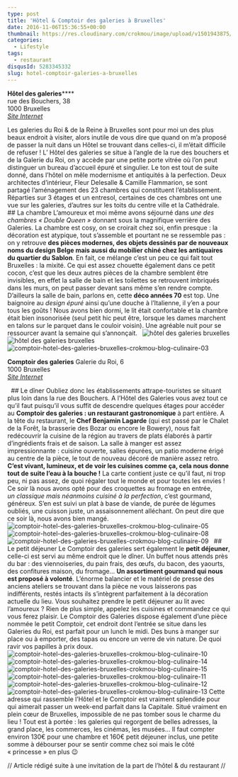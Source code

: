 ```yaml
---
type: post
title: 'Hôtel & Comptoir des galeries à Bruxelles'
date: 2016-11-06T15:36:55+00:00
thumbnail: https://res.cloudinary.com/crokmou/image/upload/v1501943875/comptoir-hotel-des-galeries-bruxelles-crokmou-blog-culinaire-01.jpg
categories: 
  - Lifestyle
tags: 
  - restaurant
disqusId: 5283345332
slug: hotel-comptoir-galeries-a-bruxelles
---
```


**Hôtel des galeries******  
rue des Bouchers, 38  
1000 Bruxelles  
_[Site Internet](http://hoteldesgaleries.be)_

Les galeries du Roi & de la Reine à Bruxelles sont pour moi un des plus beaux endroit à visiter, alors inutile de vous dire que quand on m’a proposé de passer la nuit dans un Hôtel se trouvant dans celles-ci, il m’était difficile de refuser ! L’ Hôtel des galeries se situe à l’angle de la rue des bouchers et de la Galerie du Roi, on y accède par une petite porte vitrée où l’on peut distinguer un bureau d’accueil épuré et singulier. Le ton est tout de suite donné, dans l’hôtel on mêle modernisme et antiquités à la perfection. Deux architectes d’intérieur, Fleur Delesalle & Camille Flammarion, se sont partagé l’aménagement des 23 chambres qui constituent l’établissement. Réparties sur 3 étages et un entresol, certaines de ces chambres ont une vue sur les galeries, d’autres sur les toits du centre ville et la Cathédrale.   ## La chambre L’amoureux et moi même avons séjourné dans _une des chambres « Double Queen »_ donnant sous la magnifique verrière des Galeries. La chambre est cosy, on se croirait chez soi, enfin presque : la décoration est atypique, tout s’assemble et pourtant ne se ressemble pas : on y retrouve **des pièces modernes, des objets dessinés par de nouveaux noms du design Belge mais aussi du mobilier chiné chez les antiquaires du quartier du Sablon**. En fait, ce mélange c’est un peu ce qui fait tout Bruxelles : la mixité. Ce qui est assez chouette également dans ce petit cocon, c’est que les deux autres pièces de la chambre semblent être invisibles, en effet la salle de bain et les toilettes se retrouvent imbriqués dans les murs, on peut passer devant sans même s’en rendre compte. D’ailleurs la salle de bain, parlons en, cette **déco années 70** est top. Une baignoire au _design épuré_ ainsi qu’une douche à l’Italienne, il y’en a pour tous les goûts ! Nous avons bien dormi, le lit était confortable et la chambre était bien insonorisée (seul petit hic peut être, lorsque les dames marchent en talons sur le parquet dans le couloir voisin). Une agréable nuit pour se ressourcer avant la semaine qui s’annonçait.   ![hôtel des galeries bruxelles](http://www.crokmou.com/wp-content/uploads/2016/10/comptoir-hotel-des-galeries-bruxelles-crokmou-blog-culinaire-02.jpg) ![hôtel des galeries bruxelles](http://www.crokmou.com/wp-content/uploads/2016/10/comptoir-hotel-des-galeries-bruxelles-crokmou-blog-culinaire-04.jpg)![comptoir-hotel-des-galeries-bruxelles-crokmou-blog-culinaire-03](http://www.crokmou.com/wp-content/uploads/2016/10/comptoir-hotel-des-galeries-bruxelles-crokmou-blog-culinaire-03.jpg)

**Comptoir des galeries** Galerie du Roi, 6  
1000 Bruxelles  
_[Site Internet](http://www.comptoirdesgaleries.be/)_

  ## Le dîner Oubliez donc les établissements attrape-touristes se situant plus loin dans la rue des Bouchers. A l’Hôtel des Galeries vous avez tout ce qu’il faut puisqu’il vous suffit de descendre quelques étages pour accéder au **Comptoir des galeries : un restaurant gastronomique** à part entière. A la tête du restaurant, le **Chef Benjamin Lagarde** (qui est passé par le Chalet de la Forêt, la brasserie des Bozar ou encore le Bowery), nous fait redécouvrir la cuisine de la région au travers de plats élaborés à partir d’ingrédients frais et de saison. La salle à manger est assez impressionnante : cuisine ouverte, salles épurées, un patio moderne érigé au centre de la pièce, le tout de nouveau décoré de manière assez retro. **C’est vivant, lumineux, et de voir les cuisines comme ça, cela nous donne tout de suite l’eau à la bouche !** La carte contient juste ce qu’il faut, ni trop peu, ni pas assez, de quoi régaler tout le monde et pour toutes les envies ! Ce soir là nous avons opté pour des croquettes au fromage en entrée, _un classique mais néanmoins cuisiné à la perfection_, c’est gourmand, généreux. S’en est suivi un plat à base de viande, de purée de légumes oubliés, une cuisson juste, un assaisonnement alléchant. On peut dire que ce soir là, nous avons bien mangé.   ![comptoir-hotel-des-galeries-bruxelles-crokmou-blog-culinaire-05](http://www.crokmou.com/wp-content/uploads/2016/10/comptoir-hotel-des-galeries-bruxelles-crokmou-blog-culinaire-05-1.jpg) ![comptoir-hotel-des-galeries-bruxelles-crokmou-blog-culinaire-08](http://www.crokmou.com/wp-content/uploads/2016/10/comptoir-hotel-des-galeries-bruxelles-crokmou-blog-culinaire-08-1.jpg)![comptoir-hotel-des-galeries-bruxelles-crokmou-blog-culinaire-09](http://www.crokmou.com/wp-content/uploads/2016/10/comptoir-hotel-des-galeries-bruxelles-crokmou-blog-culinaire-09.jpg)   ## Le petit déjeuner Le Comptoir des galeries sert également le **petit déjeuner**, celle-ci est servi au même endroit que le dîner. Un buffet nous attends près du bar : des viennoiseries, du pain frais, des œufs, du bacon, des yaourts, des confitures maison, du fromage… **Un assortiment gourmand qui nous est proposé à volonté**. L’énorme balancier et le matériel de presse des anciens ateliers se trouvant dans la pièce ne vous laisserons pas indifférents, restés intacts ils s’intègrent parfaitement à la décoration actuelle du lieu. Vous souhaitez prendre le petit déjeuner au lit avec l’amoureux ? Rien de plus simple, appelez les cuisines et commandez ce qui vous ferez plaisir. Le Comptoir des Galeries dispose également d’une pièce nommée le petit Comptoir, cet endroit dont l’entrée se situe dans les Galeries du Roi, est parfait pour un lunch le midi. Des buns à manger sur place ou à emporter, des tapas ou encore un verre de vin nature. De quoi ravir vos papilles à prix doux.   ![comptoir-hotel-des-galeries-bruxelles-crokmou-blog-culinaire-10](http://www.crokmou.com/wp-content/uploads/2016/10/comptoir-hotel-des-galeries-bruxelles-crokmou-blog-culinaire-10.jpg) ![comptoir-hotel-des-galeries-bruxelles-crokmou-blog-culinaire-14](http://www.crokmou.com/wp-content/uploads/2016/10/comptoir-hotel-des-galeries-bruxelles-crokmou-blog-culinaire-14.jpg) ![comptoir-hotel-des-galeries-bruxelles-crokmou-blog-culinaire-15](http://www.crokmou.com/wp-content/uploads/2016/10/comptoir-hotel-des-galeries-bruxelles-crokmou-blog-culinaire-15.jpg) ![comptoir-hotel-des-galeries-bruxelles-crokmou-blog-culinaire-11](http://www.crokmou.com/wp-content/uploads/2016/10/comptoir-hotel-des-galeries-bruxelles-crokmou-blog-culinaire-11.jpg) ![comptoir-hotel-des-galeries-bruxelles-crokmou-blog-culinaire-12](http://www.crokmou.com/wp-content/uploads/2016/10/comptoir-hotel-des-galeries-bruxelles-crokmou-blog-culinaire-12.jpg)![comptoir-hotel-des-galeries-bruxelles-crokmou-blog-culinaire-13](http://www.crokmou.com/wp-content/uploads/2016/10/comptoir-hotel-des-galeries-bruxelles-crokmou-blog-culinaire-13.jpg) Cette adresse qui rassemble l’Hôtel et le Comptoir est vraiment splendide pour qui aimerait passer un week-end parfait dans la Capitale. Situé vraiment en plein cœur de Bruxelles, impossible de ne pas tomber sous le charme du lieu ! Tout est à portée : les galeries qui regorgent de belles adresses, la grand place, les commerces, les cinémas, les musées… Il faut compter environ 130€ pour une chambre et 160€ petit déjeuner inclus, une petite somme à débourser pour se sentir comme chez soi mais le côté « princesse » en plus 😉    

// Article rédigé suite à une invitation de la part de l’hôtel & du restaurant //